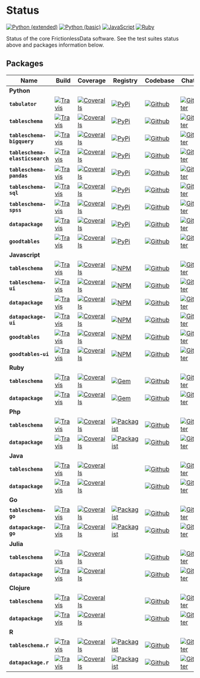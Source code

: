 # Status

[![Python (extended)](https://img.shields.io/travis/frictionlessdata/testsuite-extended/master.svg?label=Python%20(extended))](https://travis-ci.org/frictionlessdata/testsuite-basic)
[![Python (basic)](https://img.shields.io/travis/frictionlessdata/testsuite-basic/python.svg?label=Python%20(basic))](https://travis-ci.org/frictionlessdata/testsuite-basic/branches)
[![JavaScript](https://img.shields.io/travis/frictionlessdata/testsuite-basic/javascript.svg?label=JavaScript)](https://travis-ci.org/frictionlessdata/testsuite-basic/branches)
[![Ruby](https://img.shields.io/travis/frictionlessdata/testsuite-basic/ruby.svg?label=Ruby)](https://travis-ci.org/frictionlessdata/testsuite-basic/branches)

Status of the core FrictionlessData software. See the test suites status above and packages information below.

## Packages



Name | Build | Coverage | Registry | Codebase | Chat
------- | ----- | -------- | ------- | -------- | ---
**Python** |
**`tabulator`** | [![Travis](https://img.shields.io/travis/frictionlessdata/tabulator-py/master.svg)](https://travis-ci.org/frictionlessdata/tabulator-py) | [![Coveralls](http://img.shields.io/coveralls/frictionlessdata/tabulator-py.svg?branch=master)](https://coveralls.io/r/frictionlessdata/tabulator-py?branch=master) | [![PyPi](https://img.shields.io/pypi/v/tabulator.svg)](https://pypi.python.org/pypi/tabulator) | [![Github](https://img.shields.io/badge/github-master-brightgreen)](https://github.com/frictionlessdata/tabulator-py) | [![Gitter](https://img.shields.io/gitter/room/frictionlessdata/chat.svg)](https://gitter.im/frictionlessdata/chat)
**`tableschema`** | [![Travis](https://img.shields.io/travis/frictionlessdata/tableschema-py/master.svg)](https://travis-ci.org/frictionlessdata/tableschema-py) | [![Coveralls](http://img.shields.io/coveralls/frictionlessdata/tableschema-py.svg?branch=master)](https://coveralls.io/r/frictionlessdata/tableschema-py?branch=master) | [![PyPi](https://img.shields.io/pypi/v/tableschema.svg)](https://pypi.python.org/pypi/tableschema) | [![Github](https://img.shields.io/badge/github-master-brightgreen)](https://github.com/frictionlessdata/tableschema-py) | [![Gitter](https://img.shields.io/gitter/room/frictionlessdata/chat.svg)](https://gitter.im/frictionlessdata/chat)
**`tableschema-bigquery`** | [![Travis](https://img.shields.io/travis/frictionlessdata/tableschema-bigquery-py/master.svg)](https://travis-ci.org/frictionlessdata/tableschema-bigquery-py) | [![Coveralls](http://img.shields.io/coveralls/frictionlessdata/tableschema-bigquery-py.svg?branch=master)](https://coveralls.io/r/frictionlessdata/tableschema-bigquery-py?branch=master) | [![PyPi](https://img.shields.io/pypi/v/tableschema-bigquery.svg)](https://pypi.python.org/pypi/tableschema-bigquery) | [![Github](https://img.shields.io/badge/github-master-brightgreen)](https://github.com/frictionlessdata/tableschema-bigquery-py) | [![Gitter](https://img.shields.io/gitter/room/frictionlessdata/chat.svg)](https://gitter.im/frictionlessdata/chat)
**`tableschema-elasticsearch`** | [![Travis](https://img.shields.io/travis/frictionlessdata/tableschema-elasticsearch-py/master.svg)](https://travis-ci.org/frictionlessdata/tableschema-elasticsearch-py) | [![Coveralls](http://img.shields.io/coveralls/frictionlessdata/tableschema-elasticsearch-py.svg?branch=master)](https://coveralls.io/r/frictionlessdata/tableschema-elasticsearch-py?branch=master) | [![PyPi](https://img.shields.io/pypi/v/tableschema-elasticsearch.svg)](https://pypi.python.org/pypi/tableschema-elasticsearch) | [![Github](https://img.shields.io/badge/github-master-brightgreen)](https://github.com/frictionlessdata/tableschema-elasticsearch-py) | [![Gitter](https://img.shields.io/gitter/room/frictionlessdata/chat.svg)](https://gitter.im/frictionlessdata/chat)
**`tableschema-pandas`** | [![Travis](https://img.shields.io/travis/frictionlessdata/tableschema-pandas-py/master.svg)](https://travis-ci.org/frictionlessdata/tableschema-pandas-py) | [![Coveralls](http://img.shields.io/coveralls/frictionlessdata/tableschema-pandas-py.svg?branch=master)](https://coveralls.io/r/frictionlessdata/tableschema-pandas-py?branch=master) | [![PyPi](https://img.shields.io/pypi/v/tableschema-pandas.svg)](https://pypi.python.org/pypi/tableschema-pandas) | [![Github](https://img.shields.io/badge/github-master-brightgreen)](https://github.com/frictionlessdata/tableschema-pandas-py) | [![Gitter](https://img.shields.io/gitter/room/frictionlessdata/chat.svg)](https://gitter.im/frictionlessdata/chat)
**`tableschema-sql`** | [![Travis](https://img.shields.io/travis/frictionlessdata/tableschema-sql-py/master.svg)](https://travis-ci.org/frictionlessdata/tableschema-sql-py) | [![Coveralls](http://img.shields.io/coveralls/frictionlessdata/tableschema-sql-py.svg?branch=master)](https://coveralls.io/r/frictionlessdata/tableschema-sql-py?branch=master) | [![PyPi](https://img.shields.io/pypi/v/tableschema-sql.svg)](https://pypi.python.org/pypi/tableschema-sql) | [![Github](https://img.shields.io/badge/github-master-brightgreen)](https://github.com/frictionlessdata/tableschema-sql-py) | [![Gitter](https://img.shields.io/gitter/room/frictionlessdata/chat.svg)](https://gitter.im/frictionlessdata/chat)
**`tableschema-spss`** | [![Travis](https://img.shields.io/travis/frictionlessdata/tableschema-spss-py/master.svg)](https://travis-ci.org/frictionlessdata/tableschema-spss-py) | [![Coveralls](http://img.shields.io/coveralls/frictionlessdata/tableschema-spss-py.svg?branch=master)](https://coveralls.io/r/frictionlessdata/tableschema-spss-py?branch=master) | [![PyPi](https://img.shields.io/pypi/v/tableschema-spss.svg)](https://pypi.python.org/pypi/tableschema-spss) | [![Github](https://img.shields.io/badge/github-master-brightgreen)](https://github.com/frictionlessdata/tableschema-spss-py) | [![Gitter](https://img.shields.io/gitter/room/frictionlessdata/chat.svg)](https://gitter.im/frictionlessdata/chat)
**`datapackage`** | [![Travis](https://img.shields.io/travis/frictionlessdata/datapackage-py/master.svg)](https://travis-ci.org/frictionlessdata/datapackage-py) | [![Coveralls](http://img.shields.io/coveralls/frictionlessdata/datapackage-py.svg?branch=master)](https://coveralls.io/r/frictionlessdata/datapackage-py?branch=master) | [![PyPi](https://img.shields.io/pypi/v/datapackage.svg)](https://pypi.python.org/pypi/datapackage) | [![Github](https://img.shields.io/badge/github-master-brightgreen)](https://github.com/frictionlessdata/datapackage-py) | [![Gitter](https://img.shields.io/gitter/room/frictionlessdata/chat.svg)](https://gitter.im/frictionlessdata/chat)
**`goodtables`** | [![Travis](https://img.shields.io/travis/frictionlessdata/goodtables-py/master.svg)](https://travis-ci.org/frictionlessdata/goodtables-py) | [![Coveralls](http://img.shields.io/coveralls/frictionlessdata/goodtables-py.svg?branch=master)](https://coveralls.io/r/frictionlessdata/goodtables-py?branch=master) | [![PyPi](https://img.shields.io/pypi/v/goodtables.svg)](https://pypi.python.org/pypi/goodtables) | [![Github](https://img.shields.io/badge/github-master-brightgreen)](https://github.com/frictionlessdata/goodtables-py) | [![Gitter](https://img.shields.io/gitter/room/frictionlessdata/chat.svg)](https://gitter.im/frictionlessdata/chat)
**Javascript** |
**`tableschema`** | [![Travis](https://img.shields.io/travis/frictionlessdata/tableschema-js/master.svg)](https://travis-ci.org/frictionlessdata/tableschema-js) | [![Coveralls](http://img.shields.io/coveralls/frictionlessdata/tableschema-js.svg?branch=master)](https://coveralls.io/r/frictionlessdata/tableschema-js?branch=master) | [![NPM](https://img.shields.io/npm/v/tableschema.svg)](https://www.npmjs.com/package/tableschema) | [![Github](https://img.shields.io/badge/github-master-brightgreen)](https://github.com/frictionlessdata/tableschema-js) | [![Gitter](https://img.shields.io/gitter/room/frictionlessdata/chat.svg)](https://gitter.im/frictionlessdata/chat)
**`tableschema-ui`** | [![Travis](https://img.shields.io/travis/frictionlessdata/tableschema-ui/master.svg)](https://travis-ci.org/frictionlessdata/tableschema-ui) | [![Coveralls](http://img.shields.io/coveralls/frictionlessdata/tableschema-ui.svg?branch=master)](https://coveralls.io/r/frictionlessdata/tableschema-ui?branch=master) | [![NPM](https://img.shields.io/npm/v/tableschema-ui.svg)](https://www.npmjs.com/package/tableschema-ui) | [![Github](https://img.shields.io/badge/github-master-brightgreen)](https://github.com/frictionlessdata/tableschema-ui) | [![Gitter](https://img.shields.io/gitter/room/frictionlessdata/chat.svg)](https://gitter.im/frictionlessdata/chat)
**`datapackage`** | [![Travis](https://img.shields.io/travis/frictionlessdata/datapackage-js/master.svg)](https://travis-ci.org/frictionlessdata/datapackage-js) | [![Coveralls](http://img.shields.io/coveralls/frictionlessdata/datapackage-js.svg?branch=master)](https://coveralls.io/r/frictionlessdata/datapackage-js?branch=master) | [![NPM](https://img.shields.io/npm/v/datapackage.svg)](https://www.npmjs.com/package/datapackage) | [![Github](https://img.shields.io/badge/github-master-brightgreen)](https://github.com/frictionlessdata/datapackage-js) | [![Gitter](https://img.shields.io/gitter/room/frictionlessdata/chat.svg)](https://gitter.im/frictionlessdata/chat)
**`datapackage-ui`** | [![Travis](https://img.shields.io/travis/frictionlessdata/datapackage-ui/master.svg)](https://travis-ci.org/frictionlessdata/datapackage-ui) | [![Coveralls](http://img.shields.io/coveralls/frictionlessdata/datapackage-ui.svg?branch=master)](https://coveralls.io/r/frictionlessdata/datapackage-ui?branch=master) | [![NPM](https://img.shields.io/npm/v/datapackage-ui.svg)](https://www.npmjs.com/package/datapackage-ui) | [![Github](https://img.shields.io/badge/github-master-brightgreen)](https://github.com/frictionlessdata/datapackage-ui) | [![Gitter](https://img.shields.io/gitter/room/frictionlessdata/chat.svg)](https://gitter.im/frictionlessdata/chat)
**`goodtables`** | [![Travis](https://img.shields.io/travis/frictionlessdata/goodtables-js/master.svg)](https://travis-ci.org/frictionlessdata/goodtables-js) | [![Coveralls](http://img.shields.io/coveralls/frictionlessdata/goodtables-js.svg?branch=master)](https://coveralls.io/r/frictionlessdata/goodtables-js?branch=master) | [![NPM](https://img.shields.io/npm/v/goodtables.svg)](https://www.npmjs.com/package/goodtables) | [![Github](https://img.shields.io/badge/github-master-brightgreen)](https://github.com/frictionlessdata/goodtables-js) | [![Gitter](https://img.shields.io/gitter/room/frictionlessdata/chat.svg)](https://gitter.im/frictionlessdata/chat)
**`goodtables-ui`** | [![Travis](https://img.shields.io/travis/frictionlessdata/goodtables-ui/master.svg)](https://travis-ci.org/frictionlessdata/goodtables-ui) | [![Coveralls](http://img.shields.io/coveralls/frictionlessdata/goodtables-ui.svg?branch=master)](https://coveralls.io/r/frictionlessdata/goodtables-ui?branch=master) | [![NPM](https://img.shields.io/npm/v/goodtables-ui.svg)](https://www.npmjs.com/package/goodtables-ui) | [![Github](https://img.shields.io/badge/github-master-brightgreen)](https://github.com/frictionlessdata/goodtables-ui) | [![Gitter](https://img.shields.io/gitter/room/frictionlessdata/chat.svg)](https://gitter.im/frictionlessdata/chat)
**Ruby** |
**`tableschema`** | [![Travis](https://img.shields.io/travis/frictionlessdata/tableschema-rb/master.svg)](https://travis-ci.org/frictionlessdata/tableschema-rb) | [![Coveralls](http://img.shields.io/coveralls/frictionlessdata/tableschema-rb.svg?branch=master)](https://coveralls.io/r/frictionlessdata/tableschema-rb?branch=master) | [![Gem](http://img.shields.io/gem/v/tableschema.svg)](https://rubygems.org/gems/tableschema) | [![Github](https://img.shields.io/badge/github-master-brightgreen)](https://github.com/frictionlessdata/tableschema-rb) | [![Gitter](https://img.shields.io/gitter/room/frictionlessdata/chat.svg)](https://gitter.im/frictionlessdata/chat)
**`datapackage`** | [![Travis](https://img.shields.io/travis/frictionlessdata/datapackage-rb/master.svg)](https://travis-ci.org/frictionlessdata/datapackage-rb) | [![Coveralls](http://img.shields.io/coveralls/frictionlessdata/datapackage-rb.svg?branch=master)](https://coveralls.io/r/frictionlessdata/datapackage-rb?branch=master) | [![Gem](http://img.shields.io/gem/v/datapackage.svg)](https://rubygems.org/gems/datapackage) | [![Github](https://img.shields.io/badge/github-master-brightgreen)](https://github.com/frictionlessdata/datapackage-rb) | [![Gitter](https://img.shields.io/gitter/room/frictionlessdata/chat.svg)](https://gitter.im/frictionlessdata/chat)
**Php** |
**`tableschema`** | [![Travis](https://img.shields.io/travis/frictionlessdata/tableschema-php/master.svg)](https://travis-ci.org/frictionlessdata/tableschema-php) | [![Coveralls](http://img.shields.io/coveralls/frictionlessdata/tableschema-php.svg?branch=master)](https://coveralls.io/r/frictionlessdata/tableschema-php?branch=master) | [![Packagist](https://img.shields.io/packagist/v/frictionlessdata/tableschema.svg)](https://packagist.org/packages/frictionlessdata/tableschema) | [![Github](https://img.shields.io/badge/github-master-brightgreen)](https://github.com/frictionlessdata/tableschema-php) | [![Gitter](https://img.shields.io/gitter/room/frictionlessdata/chat.svg)](https://gitter.im/frictionlessdata/chat)
**`datapackage`** | [![Travis](https://img.shields.io/travis/frictionlessdata/datapackage-php/master.svg)](https://travis-ci.org/frictionlessdata/datapackage-php) | [![Coveralls](http://img.shields.io/coveralls/frictionlessdata/datapackage-php.svg?branch=master)](https://coveralls.io/r/frictionlessdata/datapackage-php?branch=master) | [![Packagist](https://img.shields.io/packagist/v/frictionlessdata/datapackage.svg)](https://packagist.org/packages/frictionlessdata/datapackage) | [![Github](https://img.shields.io/badge/github-master-brightgreen)](https://github.com/frictionlessdata/datapackage-php) | [![Gitter](https://img.shields.io/gitter/room/frictionlessdata/chat.svg)](https://gitter.im/frictionlessdata/chat)
**Java** |
**`tableschema`** | [![Travis](https://img.shields.io/travis/frictionlessdata/tableschema-java/master.svg)](https://travis-ci.org/frictionlessdata/tableschema-java) | [![Coveralls](http://img.shields.io/coveralls/frictionlessdata/tableschema-java.svg?branch=master)](https://coveralls.io/r/frictionlessdata/tableschema-java?branch=master) |  | [![Github](https://img.shields.io/badge/github-master-brightgreen)](https://github.com/frictionlessdata/tableschema-java) | [![Gitter](https://img.shields.io/gitter/room/frictionlessdata/chat.svg)](https://gitter.im/frictionlessdata/chat)
**`datapackage`** | [![Travis](https://img.shields.io/travis/frictionlessdata/datapackage-java/master.svg)](https://travis-ci.org/frictionlessdata/datapackage-java) | [![Coveralls](http://img.shields.io/coveralls/frictionlessdata/datapackage-java.svg?branch=master)](https://coveralls.io/r/frictionlessdata/datapackage-java?branch=master) |  | [![Github](https://img.shields.io/badge/github-master-brightgreen)](https://github.com/frictionlessdata/datapackage-java) | [![Gitter](https://img.shields.io/gitter/room/frictionlessdata/chat.svg)](https://gitter.im/frictionlessdata/chat)
**Go** |
**`tableschema-go`** | [![Travis](https://img.shields.io/travis/frictionlessdata/tableschema-go/master.svg)](https://travis-ci.org/frictionlessdata/tableschema-go) | [![Coveralls](http://img.shields.io/coveralls/frictionlessdata/tableschema-go.svg?branch=master)](https://coveralls.io/r/frictionlessdata/tableschema-go?branch=master) | [![Packagist](https://img.shields.io/github/v/release/frictionlessdata/tableschema-go?sort=semver)](https://github.com/frictionlessdata/tableschema-go/releases) | [![Github](https://img.shields.io/badge/github-master-brightgreen)](https://github.com/frictionlessdata/tableschema-go) | [![Gitter](https://img.shields.io/gitter/room/frictionlessdata/chat.svg)](https://gitter.im/frictionlessdata/chat)
**`datapackage-go`** | [![Travis](https://img.shields.io/travis/frictionlessdata/datapackage-go/master.svg)](https://travis-ci.org/frictionlessdata/datapackage-go) | [![Coveralls](http://img.shields.io/coveralls/frictionlessdata/datapackage-go.svg?branch=master)](https://coveralls.io/r/frictionlessdata/datapackage-go?branch=master) | [![Packagist](https://img.shields.io/github/v/release/frictionlessdata/datapackage-go?sort=semver)](https://github.com/frictionlessdata/datapackage-go/releases) | [![Github](https://img.shields.io/badge/github-master-brightgreen)](https://github.com/frictionlessdata/datapackage-go) | [![Gitter](https://img.shields.io/gitter/room/frictionlessdata/chat.svg)](https://gitter.im/frictionlessdata/chat)
**Julia** |
**`tableschema`** | [![Travis](https://img.shields.io/travis/frictionlessdata/TableSchema.jl/master.svg)](https://travis-ci.org/frictionlessdata/TableSchema.jl) | [![Coveralls](http://img.shields.io/coveralls/frictionlessdata/TableSchema.jl.svg?branch=master)](https://coveralls.io/r/frictionlessdata/TableSchema.jl?branch=master) |  | [![Github](https://img.shields.io/badge/github-master-brightgreen)](https://github.com/frictionlessdata/TableSchema.jl) | [![Gitter](https://img.shields.io/gitter/room/frictionlessdata/chat.svg)](https://gitter.im/frictionlessdata/chat)
**`datapackage`** | [![Travis](https://img.shields.io/travis/frictionlessdata/DataPackage.jl/master.svg)](https://travis-ci.org/frictionlessdata/DataPackage.jl) | [![Coveralls](http://img.shields.io/coveralls/frictionlessdata/DataPackage.jl.svg?branch=master)](https://coveralls.io/r/frictionlessdata/DataPackage.jl?branch=master) |  | [![Github](https://img.shields.io/badge/github-master-brightgreen)](https://github.com/frictionlessdata/DataPackage.jl) | [![Gitter](https://img.shields.io/gitter/room/frictionlessdata/chat.svg)](https://gitter.im/frictionlessdata/chat)
**Clojure** |
**`tableschema`** | [![Travis](https://img.shields.io/travis/frictionlessdata/tableschema-clj/master.svg)](https://travis-ci.org/frictionlessdata/tableschema-clj) | [![Coveralls](http://img.shields.io/coveralls/frictionlessdata/tableschema-clj.svg?branch=master)](https://coveralls.io/r/frictionlessdata/tableschema-clj?branch=master) |  | [![Github](https://img.shields.io/badge/github-master-brightgreen)](https://github.com/frictionlessdata/tableschema-clj) | [![Gitter](https://img.shields.io/gitter/room/frictionlessdata/chat.svg)](https://gitter.im/frictionlessdata/chat)
**`datapackage`** | [![Travis](https://img.shields.io/travis/frictionlessdata/datapackage-clj/master.svg)](https://travis-ci.org/frictionlessdata/datapackage-clj) | [![Coveralls](http://img.shields.io/coveralls/frictionlessdata/datapackage-clj.svg?branch=master)](https://coveralls.io/r/frictionlessdata/datapackage-clj?branch=master) |  | [![Github](https://img.shields.io/badge/github-master-brightgreen)](https://github.com/frictionlessdata/datapackage-clj) | [![Gitter](https://img.shields.io/gitter/room/frictionlessdata/chat.svg)](https://gitter.im/frictionlessdata/chat)
**R** |
**`tableschema.r`** | [![Travis](https://img.shields.io/travis/frictionlessdata/tableschema-r/master.svg)](https://travis-ci.org/frictionlessdata/tableschema-r) | [![Coveralls](http://img.shields.io/coveralls/frictionlessdata/tableschema-r.svg?branch=master)](https://coveralls.io/r/frictionlessdata/tableschema-r?branch=master) | [![Packagist](https://img.shields.io/cran/v/tableschema.r.svg)](https://cran.rstudio.com/web/packages/tableschema.r/index.html) | [![Github](https://img.shields.io/badge/github-master-brightgreen)](https://github.com/frictionlessdata/tableschema-r) | [![Gitter](https://img.shields.io/gitter/room/frictionlessdata/chat.svg)](https://gitter.im/frictionlessdata/chat)
**`datapackage.r`** | [![Travis](https://img.shields.io/travis/frictionlessdata/datapackage-r/master.svg)](https://travis-ci.org/frictionlessdata/datapackage-r) | [![Coveralls](http://img.shields.io/coveralls/frictionlessdata/datapackage-r.svg?branch=master)](https://coveralls.io/r/frictionlessdata/datapackage-r?branch=master) | [![Packagist](https://img.shields.io/cran/v/datapackage.r.svg)](https://cran.rstudio.com/web/packages/datapackage.r/index.html) | [![Github](https://img.shields.io/badge/github-master-brightgreen)](https://github.com/frictionlessdata/datapackage-r) | [![Gitter](https://img.shields.io/gitter/room/frictionlessdata/chat.svg)](https://gitter.im/frictionlessdata/chat)

